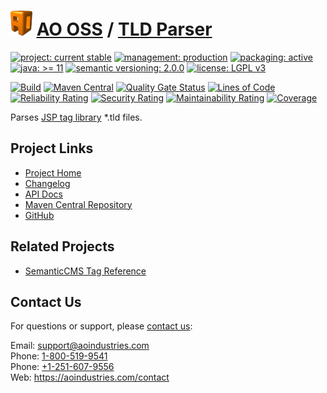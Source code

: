 # [<img src="ao-logo.png" alt="AO Logo" width="35" height="40">](https://github.com/ao-apps) [AO OSS](https://github.com/ao-apps/ao-oss) / [TLD Parser](https://github.com/ao-apps/ao-tld-parser)

[![project: current stable](https://oss.aoapps.com/ao-badges/project-current-stable.svg)](https://aoindustries.com/life-cycle#project-current-stable)
[![management: production](https://oss.aoapps.com/ao-badges/management-production.svg)](https://aoindustries.com/life-cycle#management-production)
[![packaging: active](https://oss.aoapps.com/ao-badges/packaging-active.svg)](https://aoindustries.com/life-cycle#packaging-active)  
[![java: &gt;= 11](https://oss.aoapps.com/ao-badges/java-11.svg)](https://docs.oracle.com/en/java/javase/11/)
[![semantic versioning: 2.0.0](https://oss.aoapps.com/ao-badges/semver-2.0.0.svg)](http://semver.org/spec/v2.0.0.html)
[![license: LGPL v3](https://oss.aoapps.com/ao-badges/license-lgpl-3.0.svg)](https://www.gnu.org/licenses/lgpl-3.0)

[![Build](https://github.com/ao-apps/ao-tld-parser/workflows/Build/badge.svg?branch=master)](https://github.com/ao-apps/ao-tld-parser/actions?query=workflow%3ABuild)
[![Maven Central](https://maven-badges.herokuapp.com/maven-central/com.aoapps/ao-tld-parser/badge.svg)](https://maven-badges.herokuapp.com/maven-central/com.aoapps/ao-tld-parser)
[![Quality Gate Status](https://sonarcloud.io/api/project_badges/measure?branch=master&project=com.aoapps%3Aao-tld-parser&metric=alert_status)](https://sonarcloud.io/dashboard?branch=master&id=com.aoapps%3Aao-tld-parser)
[![Lines of Code](https://sonarcloud.io/api/project_badges/measure?branch=master&project=com.aoapps%3Aao-tld-parser&metric=ncloc)](https://sonarcloud.io/component_measures?branch=master&id=com.aoapps%3Aao-tld-parser&metric=ncloc)  
[![Reliability Rating](https://sonarcloud.io/api/project_badges/measure?branch=master&project=com.aoapps%3Aao-tld-parser&metric=reliability_rating)](https://sonarcloud.io/component_measures?branch=master&id=com.aoapps%3Aao-tld-parser&metric=Reliability)
[![Security Rating](https://sonarcloud.io/api/project_badges/measure?branch=master&project=com.aoapps%3Aao-tld-parser&metric=security_rating)](https://sonarcloud.io/component_measures?branch=master&id=com.aoapps%3Aao-tld-parser&metric=Security)
[![Maintainability Rating](https://sonarcloud.io/api/project_badges/measure?branch=master&project=com.aoapps%3Aao-tld-parser&metric=sqale_rating)](https://sonarcloud.io/component_measures?branch=master&id=com.aoapps%3Aao-tld-parser&metric=Maintainability)
[![Coverage](https://sonarcloud.io/api/project_badges/measure?branch=master&project=com.aoapps%3Aao-tld-parser&metric=coverage)](https://sonarcloud.io/component_measures?branch=master&id=com.aoapps%3Aao-tld-parser&metric=Coverage)

Parses [JSP tag library](https://docs.oracle.com/javaee/5/tutorial/doc/bnaiy.html) *.tld files.

## Project Links
* [Project Home](https://oss.aoapps.com/tld-parser/)
* [Changelog](https://oss.aoapps.com/tld-parser/changelog)
* [API Docs](https://oss.aoapps.com/tld-parser/apidocs/)
* [Maven Central Repository](https://central.sonatype.com/artifact/com.aoapps/ao-tld-parser)
* [GitHub](https://github.com/ao-apps/ao-tld-parser)

## Related Projects
* [SemanticCMS Tag Reference](https://github.com/ao-apps/semanticcms-tag-reference)

## Contact Us
For questions or support, please [contact us](https://aoindustries.com/contact):

Email: [support@aoindustries.com](mailto:support@aoindustries.com)  
Phone: [1-800-519-9541](tel:1-800-519-9541)  
Phone: [+1-251-607-9556](tel:+1-251-607-9556)  
Web: https://aoindustries.com/contact
